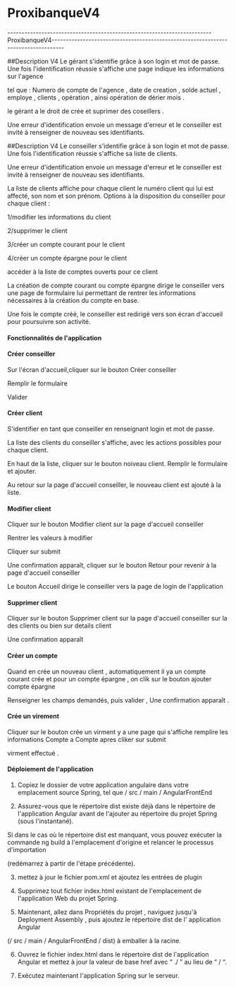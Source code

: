 # ProxibanqueV4
------------------------------------------------------------------------ProxibanqueV4----------------------------------------------------------------------------------

##Description V4 Le gérant s'identifie grâce à son login et mot de passe. Une fois l'identification réussie s'affiche une page indique les informations sur l'agence

tel que : Numero de compte de l'agence , date de creation , solde actuel , employe , clients , opération , ainsi opération de dérier mois .

le gérant a le droit de crée et suprimer des coseillers . 

Une erreur d'identification envoie un message d'erreur et le conseiller est invité à renseigner de nouveau ses identifiants. 


##Description V4 Le conseiller s'identifie grâce à son login et mot de passe. Une fois l'identification réussie s'affiche sa liste de clients.

Une erreur d'identification envoie un message d'erreur et le conseiller est invité à renseigner de nouveau ses identifiants.

La liste de clients affiche pour chaque client le numéro client qui lui est affecté, son nom et son prénom. Options à la disposition du conseiller pour chaque client :

1/modifier les informations du client

2/supprimer le client

3/créer un compte courant pour le client

4/créer un compte épargne pour le client

accéder à la liste de comptes ouverts pour ce client

La création de compte courant ou compte épargne dirige le conseiller vers une page de formulaire lui permettant de rentrer les informations nécessaires à la création du compte en base.
 
Une fois le compte créé, le conseiller est redirigé vers son écran d'accueil pour poursuivre son activité.

#### Fonctionnalités de l'application ####

#### Créer conseiller #### 

Sur l'écran d'accueil,cliquer sur le bouton Créer conseiller

Remplir le formulaire

Valider

#### Créer client #### 

S'identifier en tant que conseiller en renseignant login et mot de passe.

La liste des clients du conseiller s'affiche, avec les actions possibles pour chaque client.

En haut de la liste, cliquer sur le bouton noiveau client. Remplir le formulaire et ajouter.

Au retour sur la page d'accueil conseiller, le nouveau client est ajouté à la liste.
 
#### Modifier client #### 

Cliquer sur le bouton Modifier client sur la page d'accueil conseiller

Rentrer les valeurs à modifier

Cliquer sur submit

Une confirmation apparaît, cliquer sur le bouton Retour pour revenir à la page d'accueil conseiller

Le bouton Accueil dirige le conseiller vers la page de login de l'application

#### Supprimer client #### 

Cliquer sur le bouton Supprimer client sur la page d'accueil conseiller sur la des clients ou bien sur details client 

Une confirmation apparaît

#### Créer un compte #### 

Quand en crée un nouveau client , automatiquement il ya un compte courant crée et pour un compte épargne , on clik sur le bouton ajouter compte épargne

Renseigner les champs demandés, puis valider , Une confirmation apparaît .

#### Crée un virement  #### 

Cliquer sur le bouton crée un virment y a une page qui s'affiche remplire les informations Compte a Compte apres cliker sur submit

virment effectué .

#### Déploiement de l'application ####


1. Copiez le dossier de votre application angulaire dans votre emplacement source Spring, tel que / src / main / AngularFrontEnd


2. Assurez-vous que le répertoire dist existe déjà dans le répertoire de l'application Angular avant de l'ajouter au répertoire du projet Spring (sous l'instantané).

 Si dans le cas où le répertoire dist est manquant, vous pouvez exécuter la commande  ng build à l'emplacement d'origine et relancer le processus d'importation 

 (redémarrez à partir de l'étape précédente).


3. mettez à jour le fichier pom.xml et ajoutez les entrées de plugin

4. Supprimez tout fichier index.html existant de l'emplacement de l'application Web du projet Spring.

5. Maintenant, allez dans Propriétés du projet , naviguez jusqu'à Deployment Assembly , puis ajoutez le répertoire dist de l' application Angular

 (/ src / main / AngularFrontEnd / dist) à emballer à la racine.

6. Ouvrez le fichier index.html dans le répertoire dist de l'application Angular et mettez à jour la  valeur de base href avec “ ./ ” au lieu de “ / “.

7. Exécutez maintenant l'application Spring sur le serveur.
